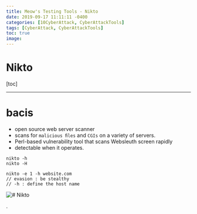 ```yaml
---
title: Meow's Testing Tools - Nikto
date: 2019-09-17 11:11:11 -0400
categories: [10CyberAttack, CyberAttackTools]
tags: [CyberAttack, CyberAttackTools]
toc: true
image:
---
```


# Nikto

[toc]

---

# bacis

- open source web server scanner 
- scans for `malicious ﬁles` and `CGIs` on a variety of servers. 
- Perl-based vulnerability tool that scans Websleuth screen rapidly
- detectable when it operates.

```
nikto -h
nikto -H

nikto -e 1 -h website.com
// evasion : be stealthy
// -h : define the host name
```


![# Nikto](https://i.imgur.com/yn1QiUC.png)

.